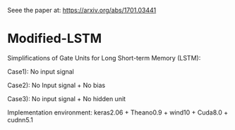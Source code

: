 Seee the paper at: https://arxiv.org/abs/1701.03441

# Modified-LSTM
Simplifications of Gate Units for Long Short-term Memory (LSTM):

Case1): No input signal

Case2): No Input signal + No bias

Case3): No input signal + No hidden unit

Implementation environment: keras2.06 + Theano0.9 + wind10 + Cuda8.0 + cudnn5.1
